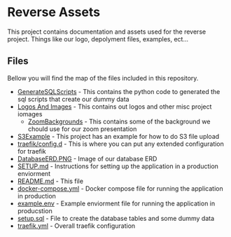 # Reverse Assets

This project contains documentation and assets used for the reverse project. Things like our logo, depolyment files, examples, ect...

## Files

Bellow you will find the map of the files included in this repository.

 - [GenerateSQLScripts](https://github.com/Revature-Reverse/Assets/tree/master/GenerateSQLScripts) - This contains the python code to generated the sql scripts that create our dummy data
 - [Logos And Images](https://github.com/Revature-Reverse/Assets/tree/master/Logos%20And%20Images) - This contains out logos and other misc project iomages
    - [ZoomBackgrounds](https://github.com/Revature-Reverse/Assets/tree/master/Logos%20And%20Images/ZoomBackgrounds) - This contains some of the background we chould use for our zoom presentation
 - [S3Example](https://github.com/Revature-Reverse/Assets/tree/master/S3Example) - This project has an example for how to do S3 file upload
 - [traefik/config.d](https://github.com/Revature-Reverse/Assets/tree/master/traefik/config.d) - This is where you can put any extended configuration for traefik
 - [DatabaseERD.PNG](https://github.com/Revature-Reverse/Assets/blob/master/DatabaseERD.PNG) - Image of our database ERD
 - [SETUP.md](https://github.com/Revature-Reverse/Assets/blob/master/SETUP.md) - Instructions for setting up the application in a production enviorment
 - [README.md](https://github.com/Revature-Reverse/Assets/blob/master/README.md) - This file
 - [docker-compose.yml](https://github.com/Revature-Reverse/Assets/blob/master/docker-compose.yml) - Docker compose file for running the application in production
 - [example.env](https://github.com/Revature-Reverse/Assets/blob/master/example.env) - Example enviorment file for running the application in producstion
 - [setup.sql](https://github.com/Revature-Reverse/Assets/blob/master/setup.sql) - File to create the database tables and some dummy data
 - [traefik.yml](https://github.com/Revature-Reverse/Assets/blob/master/traefik.yml) - Overall traefik  configuration
